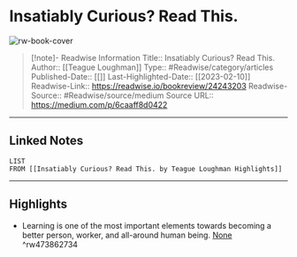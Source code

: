 # Insatiably Curious? Read This.

![rw-book-cover](https://readwise-assets.s3.amazonaws.com/static/images/article4.6bc1851654a0.png)
<br>
>[!note]- Readwise Information
>Title:: Insatiably Curious? Read This.
>Author:: [[Teague Loughman]]
>Type:: #Readwise/category/articles
>Published-Date:: [[]]
>Last-Highlighted-Date:: [[2023-02-10]]
>Readwise-Link:: https://readwise.io/bookreview/24243203
>Readwise-Source:: #Readwise/source/medium
>Source URL:: https://medium.com/p/6caaff8d0422
--- 

## Linked Notes
```dataview
LIST
FROM [[Insatiably Curious? Read This. by Teague Loughman Highlights]]
```

---

## Highlights
- Learning is one of the most important elements towards becoming a better person, worker, and all-around human being. [None](https://readwise.io/open/473862734) ^rw473862734
